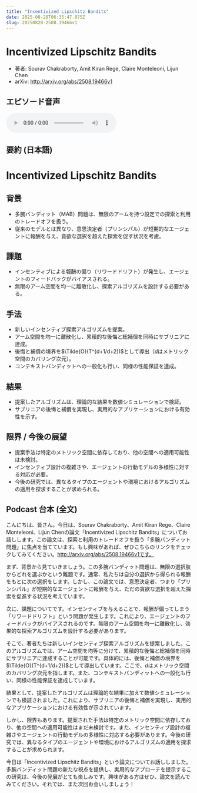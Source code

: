 ```yaml
---
title: "Incentivized Lipschitz Bandits"
date: 2025-08-28T06:35:47.075Z
slug: 20250828-2508.19466v1
---
```


# Incentivized Lipschitz Bandits

- 著者: Sourav Chakraborty, Amit Kiran Rege, Claire Monteleoni, Lijun Chen
- arXiv: http://arxiv.org/abs/2508.19466v1

## エピソード音声

<audio controls src="https://yut0takagi.github.io/daily-use/episodes/20250828-2508.19466v1.mp3"></audio>

## 要約 (日本語)

# Incentivized Lipschitz Bandits

## 背景
- 多腕バンディット（MAB）問題は、無限のアームを持つ設定での探索と利用のトレードオフを扱う。
- 従来のモデルとは異なり、意思決定者（プリンシパル）が短期的なエージェントに報酬を与え、貪欲な選択を超えた探索を促す状況を考慮。

## 課題
- インセンティブによる報酬の偏り（リワードドリフト）が発生し、エージェントのフィードバックがバイアスされる。
- 無限のアーム空間を均一に離散化し、探索アルゴリズムを設計する必要がある。

## 手法
- 新しいインセンティブ探索アルゴリズムを提案。
- アーム空間を均一に離散化し、累積的な後悔と総補償を同時にサブリニアに達成。
- 後悔と補償の境界を$\Tilde{O}(T^{d+1/d+2})$として導出（$d$はメトリック空間のカバリング次元）。
- コンテキストバンディットへの一般化も行い、同様の性能保証を達成。

## 結果
- 提案したアルゴリズムは、理論的な結果を数値シミュレーションで検証。
- サブリニアの後悔と補償を実現し、実用的なアプリケーションにおける有効性を示す。

## 限界 / 今後の展望
- 提案手法は特定のメトリック空間に依存しており、他の空間への適用可能性は未検討。
- インセンティブ設計の複雑さや、エージェントの行動モデルの多様性に対する対応が必要。
- 今後の研究では、異なるタイプのエージェントや環境におけるアルゴリズムの適用を探求することが求められる。

## Podcast 台本 (全文)

こんにちは、皆さん。今日は、Sourav Chakraborty、Amit Kiran Rege、Claire Monteleoni、Lijun Chenの論文「Incentivized Lipschitz Bandits」についてお話しします。この論文は、探索と利用のトレードオフを扱う「多腕バンディット問題」に焦点を当てています。もし興味があれば、ぜひこちらのリンクをチェックしてみてください。http://arxiv.org/abs/2508.19466v1です。

まず、背景から見ていきましょう。この多腕バンディット問題は、無限の選択肢からどれを選ぶかという難題です。通常、私たちは自分の選択から得られる報酬をもとに次の選択をします。しかし、この論文では、意思決定者、つまり「プリンシパル」が短期的なエージェントに報酬を与え、ただの貪欲な選択を超えた探索を促進する状況を考えています。

次に、課題についてです。インセンティブを与えることで、報酬が偏ってしまう「リワードドリフト」という問題が発生します。これにより、エージェントのフィードバックがバイアスされるのです。無限のアーム空間を均一に離散化し、効果的な探索アルゴリズムを設計する必要があります。

そこで、著者たちは新しいインセンティブ探索アルゴリズムを提案しました。このアルゴリズムでは、アーム空間を均等に分けて、累積的な後悔と総補償を同時にサブリニアに達成することが可能です。具体的には、後悔と補償の境界を$\Tilde{O}(T^{d+1/d+2})$として導出しています。ここで、$d$はメトリック空間のカバリング次元を指します。また、コンテキストバンディットへの一般化も行い、同様の性能保証を達成しています。

結果として、提案したアルゴリズムは理論的な結果に加えて数値シミュレーションでも検証されました。これにより、サブリニアの後悔と補償を実現し、実用的なアプリケーションにおける有効性が示されています。

しかし、限界もあります。提案された手法は特定のメトリック空間に依存しており、他の空間への適用可能性はまだ未検討です。また、インセンティブ設計の複雑さやエージェントの行動モデルの多様性に対応する必要があります。今後の研究では、異なるタイプのエージェントや環境におけるアルゴリズムの適用を探求することが求められます。

今日は「Incentivized Lipschitz Bandits」という論文についてお話ししました。多腕バンディット問題の新たな視点を提供し、実用的なアプローチを提示するこの研究は、今後の発展がとても楽しみです。興味がある方はぜひ、論文を読んでみてください。それでは、また次回お会いしましょう！

